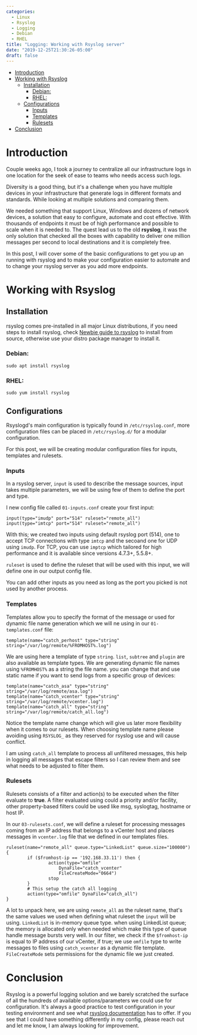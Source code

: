 ```yaml
---
categories:
  - Linux
  - Rsyslog
  - Logging
  - Debian
  - RHEL
title: "Logging: Working with Rsyslog server"
date: "2019-12-25T21:30:26-05:00"
draft: false
---
```


<!-- @import "[TOC]" {cmd="toc" depthFrom=1 depthTo=6 orderedList=false} -->

<!-- code_chunk_output -->

- [Introduction](#introduction)
- [Working with Rsyslog](#working-with-rsyslog)
  - [Installation](#installation)
    - [Debian:](#debian)
    - [RHEL:](#rhel)
  - [Configurations](#configurations)
    - [Inputs](#inputs)
    - [Templates](#templates)
    - [Rulesets](#rulesets)
- [Conclusion](#conclusion)

<!-- /code_chunk_output -->

# Introduction

Couple weeks ago, I took a journey to centralize all our infrastructure logs in one location for the seek of ease to teams who needs access such logs.

Diversity is a good thing, but it's a challenge when you have multiple devices in your infrastructure that generate logs in different formats and standards. While looking at multiple solutions and comparing them.

We needed something that support Linux, Windows and dozens of network devices, a solution that easy to configure, automate and cost effective. With thousands of endpoints it must be of high performance and possible to scale when it is needed to. The quest lead us to the old **rsyslog**, it was the only solution that checked all the boxes with capability to deliver one million messages per second to local destinations and it is completely free.

In this post, I will cover some of the basic configurations to get you up an running with rsyslog and to make your configuration easier to automate and to change your rsyslog server as you add more endpoints.

# Working with Rsyslog

## Installation

rsyslog comes pre-installed in all major Linux distributions, if you need steps to install rsyslog, check [Newbie guide to rsyslog](https://www.rsyslog.com/tag/installation/) to install from source, otherwise use your distro package manager to install it.

### Debian:

    sudo apt install rsyslog

### RHEL:

    sudo yum install rsyslog

## Configurations

Rsyslogd's main configuration is typically found in `/etc/rsyslog.conf`, more configuration files can be placed in `/etc/rsyslog.d/` for a modular configuration.

For this post, we will be creating modular configuration files for inputs, templates and rulesets.

### Inputs

In a rsyslog server, `input` is used to describe the message sources, input takes multiple parameters, we will be using few of them to define the port and type.

I new config file called `01-inputs.conf` create your first input:

    input(type="imudp" port="514" ruleset="remote_all")
    input(type="imtcp" port="514" ruleset="remote_all")

With this; we created two inputs using default rsyslog port (514), one to accept TCP connections with type `imtcp` and the secoand one for UDP using `imudp`. For TCP, you can use `imptcp` which tailored for high performance and it is available since versions 4.7.3+, 5.5.8+.

`ruleset` is used to define the ruleset that will be used with this input, we will define one in our output config file.

You can add other inputs as you need as long as the port you picked is not used by another process.

### Templates

Templates allow you to specify the format of the message or used for dynamic file name generation which we will ne using in our `01-templates.conf` file:

    template(name="catch_perhost" type="string" string="/var/log/remote/%FROMHOST%.log")

We are using here a template of type `string`. `list`, `subtree` and `plugin` are also available as template types. We are generating dynamic file names using `%FROMHOST%` as a string the file name. you can change that and use static name if you want to send logs from a specific group of devices:

    template(name="catch_asa" type="string" string="/var/log/remote/asa.log")
    template(name="catch_vcenter" type="string" string="/var/log/remote/vcenter.log")
    template(name="catch_all" type="string" string="/var/log/remote/catch_all.log")

Notice the template name change which will give us later more flexibility when it comes to our rulesets. When choosing template name please avoiding using `RSYSLOG_` as they reserved for rsyslog use and will cause conflict.

I am using `catch_all` template to process all unfiltered messages, this help in logging all messages that escape filters so I can review them and see what needs to be adjusted to filter them.

### Rulesets

Rulesets consists of a filter and action(s) to be executed when the filter evaluate to **true**. A filter evaluated using could a priority and/or facility, other property-based filters could be used like msg, syslogtag, hostname or host IP.

In our `03-rulesets.conf`, we will define a ruleset for processing messages coming from an IP address that belongs to a vCenter host and places messages in `vcenter.log` file that we defined in our templates files.

    ruleset(name="remote_all" queue.type="LinkedList" queue.size="100000") {
            if ($fromhost-ip == '192.168.33.11') then {
                    action(type="omfile"
                        DynaFile="catch_vcenter"
                        FileCreateMode="0664")
                    stop
            }
            # This setup the catch all logging
            action(type="omfile" DynaFile="catch_all")
    }

A lot to unpack here, we are using `remote_all` as the ruleset name, that's the same values we used when defining what ruleset the `input` will be using.
`LinkedList` is in-memory queue type. when using LinkedList queue; the memory is allocated only when needed which make this type of queue handle message bursts very well.
In our filter, we check if the `$fromhost-ip` is equal to IP address of our vCenter, if true; we use `omfile` type to write messages to files using `catch_vcenter` as a dynamic file template. `FileCreateMode` sets permissions for the dynamic file we just created.

# Conclusion

Rsyslog is a powerful logging solution and we barely scratched the surface of all the hundreds of available options/parameters we could use for configuration. It's always a good practice to test configuration in your testing environment and see what [rsyslog documentation](https://www.rsyslog.com/doc/v8-stable/configuration/index.html) has to offer. If you see that I could have something differently in my config, please reach out and let me know, I am always looking for improvement.
